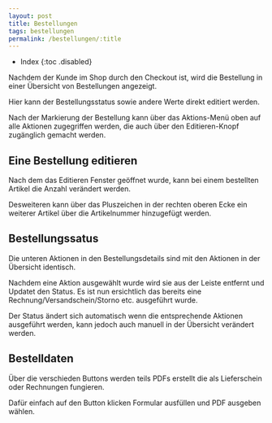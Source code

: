 ```yaml
---
layout: post
title: Bestellungen
tags: bestellungen
permalink: /bestellungen/:title
---
```


+ Index
{:toc .disabled}

Nachdem der Kunde im Shop durch den Checkout ist, wird die Bestellung in einer Übersicht von Bestellungen angezeigt.

Hier kann der Bestellungsstatus sowie andere Werte direkt editiert werden. 

Nach der Markierung der Bestellung kann über das Aktions-Menü oben auf alle Aktionen zugegriffen werden, die auch über den Editieren-Knopf zugänglich gemacht werden.

## Eine Bestellung editieren 

Nach dem das Editieren Fenster geöffnet wurde, kann bei einem bestellten Artikel die Anzahl verändert werden.

Desweiteren kann über das Pluszeichen in der rechten oberen Ecke ein weiterer Artikel über die Artikelnummer hinzugefügt werden.

## Bestellungssatus

Die unteren Aktionen in den Bestellungsdetails sind mit den Aktionen in der Übersicht identisch.

Nachdem eine Aktion ausgewählt wurde wird sie aus der Leiste entfernt und Updatet den Status.
Es ist nun ersichtlich das bereits eine Rechnung/Versandschein/Storno etc. ausgeführt wurde.

Der Status ändert sich automatisch wenn die entsprechende Aktionen ausgeführt werden, kann jedoch auch manuell in der Übersicht verändert werden.

## Bestelldaten

Über die verschieden Buttons werden teils PDFs erstellt die als Lieferschein oder Rechnungen fungieren.

Dafür einfach auf den Button klicken Formular ausfüllen und PDF ausgeben wählen.
